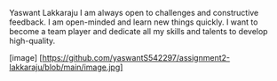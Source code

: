 Yaswant Lakkaraju
 I am always open to challenges and constructive feedback. I am open-minded and learn new things quickly. I want to become a team player and dedicate all my skills and talents to develop high-quality.


 [image] [https://github.com/yaswantS542297/assignment2-lakkaraju/blob/main/image.jpg]
